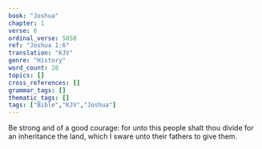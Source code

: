 ```yaml
---
book: "Joshua"
chapter: 1
verse: 6
ordinal_verse: 5858
ref: "Joshua 1:6"
translation: "KJV"
genre: "History"
word_count: 28
topics: []
cross_references: []
grammar_tags: []
thematic_tags: []
tags: ["Bible","KJV","Joshua"]
---
```

Be strong and of a good courage: for unto this people shalt thou divide for an inheritance the land, which I sware unto their fathers to give them.

